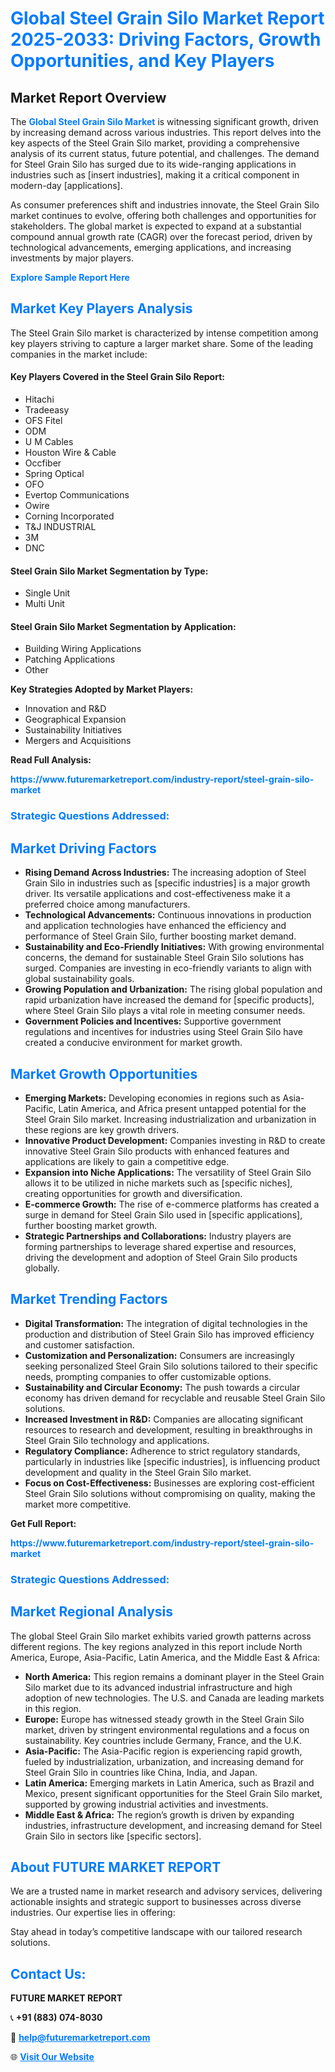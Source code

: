 <h1 style="color: #007BFF;">Global Steel Grain Silo Market Report 2025-2033: Driving Factors, Growth Opportunities, and Key Players</h1>

<section id="overview">
<h2>Market Report Overview</h2>
<p>The <a href="https://www.futuremarketreport.com/industry-report/steel-grain-silo-market" style="color: #007BFF; text-decoration: none;"><strong>Global Steel Grain Silo Market</strong></a> is witnessing significant growth, driven by increasing demand across various industries. This report delves into the key aspects of the Steel Grain Silo market, providing a comprehensive analysis of its current status, future potential, and challenges. The demand for Steel Grain Silo has surged due to its wide-ranging applications in industries such as [insert industries], making it a critical component in modern-day [applications].</p>
<p>As consumer preferences shift and industries innovate, the Steel Grain Silo market continues to evolve, offering both challenges and opportunities for stakeholders. The global market is expected to expand at a substantial compound annual growth rate (CAGR) over the forecast period, driven by technological advancements, emerging applications, and increasing investments by major players.</p>
</section>

<section id="overview">
<p><a href="https://www.futuremarketreport.com/request-sample/reportId=35142" style="color: #007BFF; text-decoration: none;"><strong>Explore Sample Report Here</strong></a></p>
</section>

<section id="key-players">
<h2 style="color: #007BFF;">Market Key Players Analysis</h2>
<p>The Steel Grain Silo market is characterized by intense competition among key players striving to capture a larger market share. Some of the leading companies in the market include:</p>
<h4>Key Players Covered in the Steel Grain Silo Report:</h4>
<ul><li>Hitachi</li><li>Tradeeasy</li><li>OFS Fitel</li><li>ODM</li><li>U M Cables</li><li>Houston Wire &amp; Cable</li><li>Occfiber</li><li>Spring Optical</li><li>OFO</li><li>Evertop Communications</li><li>Owire</li><li>Corning Incorporated</li><li>T&amp;J INDUSTRIAL</li><li>3M</li><li>DNC</li></ul>
<h4>Steel Grain Silo Market Segmentation by Type:</h4>
<ul><li>Single Unit</li><li>Multi Unit</li></ul>

<h4>Steel Grain Silo Market Segmentation by Application:</h4>
<ul><li>Building Wiring Applications</li><li>Patching Applications</li><li>Other</li></ul>
<p><strong>Key Strategies Adopted by Market Players:</strong></p>
<ul>
<li>Innovation and R&D</li>
<li>Geographical Expansion</li>
<li>Sustainability Initiatives</li>
<li>Mergers and Acquisitions</li>
</ul>
</section>

<section>
<p><strong>Read Full Analysis: </strong></p><a href="https://www.futuremarketreport.com/industry-report/steel-grain-silo-market" style="color: #007BFF; text-decoration: none;"><strong>https://www.futuremarketreport.com/industry-report/steel-grain-silo-market</strong></a>
<h3 style="color: #007BFF;">Strategic Questions Addressed:</h3>
</section>

<section id="driving-factors">
<h2 style="color: #007BFF;">Market Driving Factors</h2>
<ul>
<li><strong>Rising Demand Across Industries:</strong> The increasing adoption of Steel Grain Silo in industries such as [specific industries] is a major growth driver. Its versatile applications and cost-effectiveness make it a preferred choice among manufacturers.</li>
<li><strong>Technological Advancements:</strong> Continuous innovations in production and application technologies have enhanced the efficiency and performance of Steel Grain Silo, further boosting market demand.</li>
<li><strong>Sustainability and Eco-Friendly Initiatives:</strong> With growing environmental concerns, the demand for sustainable Steel Grain Silo solutions has surged. Companies are investing in eco-friendly variants to align with global sustainability goals.</li>
<li><strong>Growing Population and Urbanization:</strong> The rising global population and rapid urbanization have increased the demand for [specific products], where Steel Grain Silo plays a vital role in meeting consumer needs.</li>
<li><strong>Government Policies and Incentives:</strong> Supportive government regulations and incentives for industries using Steel Grain Silo have created a conducive environment for market growth.</li>
</ul>
</section>

<section id="growth-opportunities">
<h2 style="color: #007BFF;">Market Growth Opportunities</h2>
<ul>
<li><strong>Emerging Markets:</strong> Developing economies in regions such as Asia-Pacific, Latin America, and Africa present untapped potential for the Steel Grain Silo market. Increasing industrialization and urbanization in these regions are key growth drivers.</li>
<li><strong>Innovative Product Development:</strong> Companies investing in R&D to create innovative Steel Grain Silo products with enhanced features and applications are likely to gain a competitive edge.</li>
<li><strong>Expansion into Niche Applications:</strong> The versatility of Steel Grain Silo allows it to be utilized in niche markets such as [specific niches], creating opportunities for growth and diversification.</li>
<li><strong>E-commerce Growth:</strong> The rise of e-commerce platforms has created a surge in demand for Steel Grain Silo used in [specific applications], further boosting market growth.</li>
<li><strong>Strategic Partnerships and Collaborations:</strong> Industry players are forming partnerships to leverage shared expertise and resources, driving the development and adoption of Steel Grain Silo products globally.</li>
</ul>
</section>

<section id="trending-factors">
<h2 style="color: #007BFF;">Market Trending Factors</h2>
<ul>
<li><strong>Digital Transformation:</strong> The integration of digital technologies in the production and distribution of Steel Grain Silo has improved efficiency and customer satisfaction.</li>
<li><strong>Customization and Personalization:</strong> Consumers are increasingly seeking personalized Steel Grain Silo solutions tailored to their specific needs, prompting companies to offer customizable options.</li>
<li><strong>Sustainability and Circular Economy:</strong> The push towards a circular economy has driven demand for recyclable and reusable Steel Grain Silo solutions.</li>
<li><strong>Increased Investment in R&D:</strong> Companies are allocating significant resources to research and development, resulting in breakthroughs in Steel Grain Silo technology and applications.</li>
<li><strong>Regulatory Compliance:</strong> Adherence to strict regulatory standards, particularly in industries like [specific industries], is influencing product development and quality in the Steel Grain Silo market.</li>
<li><strong>Focus on Cost-Effectiveness:</strong> Businesses are exploring cost-efficient Steel Grain Silo solutions without compromising on quality, making the market more competitive.</li>
</ul>
</section>

<section>
<p><strong>Get Full Report: </strong></p><a href="https://www.futuremarketreport.com/industry-report/steel-grain-silo-market" style="color: #007BFF; text-decoration: none;"><strong>https://www.futuremarketreport.com/industry-report/steel-grain-silo-market</strong></a>
<h3 style="color: #007BFF;">Strategic Questions Addressed:</h3>
</section>


<section id="regional-analysis">
<h2 style="color: #007BFF;">Market Regional Analysis</h2>
<p>The global Steel Grain Silo market exhibits varied growth patterns across different regions. The key regions analyzed in this report include North America, Europe, Asia-Pacific, Latin America, and the Middle East & Africa:</p>
<ul>
<li><strong>North America:</strong> This region remains a dominant player in the Steel Grain Silo market due to its advanced industrial infrastructure and high adoption of new technologies. The U.S. and Canada are leading markets in this region.</li>
<li><strong>Europe:</strong> Europe has witnessed steady growth in the Steel Grain Silo market, driven by stringent environmental regulations and a focus on sustainability. Key countries include Germany, France, and the U.K.</li>
<li><strong>Asia-Pacific:</strong> The Asia-Pacific region is experiencing rapid growth, fueled by industrialization, urbanization, and increasing demand for Steel Grain Silo in countries like China, India, and Japan.</li>
<li><strong>Latin America:</strong> Emerging markets in Latin America, such as Brazil and Mexico, present significant opportunities for the Steel Grain Silo market, supported by growing industrial activities and investments.</li>
<li><strong>Middle East & Africa:</strong> The region’s growth is driven by expanding industries, infrastructure development, and increasing demand for Steel Grain Silo in sectors like [specific sectors].</li>
</ul>
</section>

<footer>
<h2 style="color: #007BFF;">About FUTURE MARKET REPORT</h2>
<p>We are a trusted name in market research and advisory services, delivering actionable insights and strategic support to businesses across diverse industries. Our expertise lies in offering:</p>

<p>Stay ahead in today’s competitive landscape with our tailored research solutions.</p>

<h2 style="color: #007BFF;">Contact Us:</h2>
<p><strong>FUTURE MARKET REPORT</strong></p>
<p>📞 <strong>+91 (883) 074-8030</strong></p>
<p>📧 <strong><a href="mailto:help@futuremarketreport.com" style="color: #007BFF;">help@futuremarketreport.com</a></strong></p>
<p>🌐 <strong><a href="https://www.futuremarketreport.com/" style="color: #007BFF;">Visit Our Website</a></strong></p>
</footer>